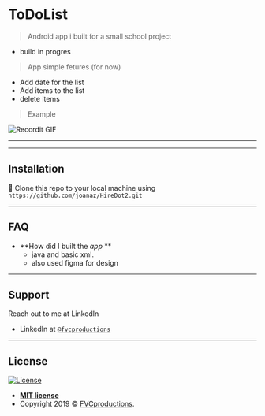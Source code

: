 # ToDoList

> Android app i built for a small school project

- build in progres

> App simple fetures (for now)

- Add date for the list
- Add items to the list
- delete items

> Example

![Recordit GIF](http://g.recordit.co/Nqixk843tP.gif)

---

---

## Installation

 👯 Clone this repo to your local machine using `https://github.com/joanaz/HireDot2.git`
 
 ---

## FAQ

- **How did I built  the *app* **
    - java and basic xml.
    - also used figma for design
---

## Support

Reach out to me at LinkedIn
- LinkedIn at <a href="https://www.linkedin.com/in/vladgrey" target="_blank">`@fvcproductions`</a>


---
## License

[![License](http://img.shields.io/:license-mit-blue.svg?style=flat-square)](http://badges.mit-license.org)

- **[MIT license](http://opensource.org/licenses/mit-license.php)**
- Copyright 2019 © <a href="http://fvcproductions.com" target="_blank">FVCproductions</a>.
